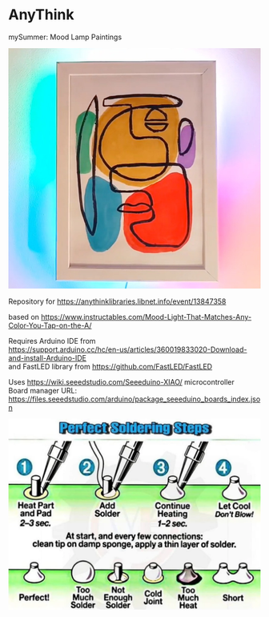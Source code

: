 # AnyThink
mySummer: Mood Lamp Paintings

<img title="myMoodlight" alt="myMoodlight" src="images/moodlight.jpg">

Repository for https://anythinklibraries.libnet.info/event/13847358

based on https://www.instructables.com/Mood-Light-That-Matches-Any-Color-You-Tap-on-the-A/

Requires Arduino IDE from  
https://support.arduino.cc/hc/en-us/articles/360019833020-Download-and-install-Arduino-IDE  
and FastLED library from https://github.com/FastLED/FastLED  

Uses https://wiki.seeedstudio.com/Seeeduino-XIAO/ microcontroller  
Board manager URL: https://files.seeedstudio.com/arduino/package_seeeduino_boards_index.json  

<img title="Soldering" alt="Soldering Diagram" src="images/soldering.png">
